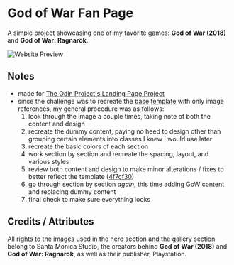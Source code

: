 # God of War Fan Page

A simple project showcasing one of my favorite games: **God of War (2018)** and **God of War: Ragnarök**.

![Website Preview](./preview.gif)

## Notes

- made for [The Odin Project's Landing Page Project][1]
- since the challenge was to recreate the [base][2] [template][3] with only image references, my general procedure was as follows:
  1. look through the image a couple times, taking note of both the content and design
  2. recreate the dummy content, paying no heed to design other than grouping certain elements into classes I knew I would use later
  3. recreate the basic colors of each section
  4. work section by section and recreate the spacing, layout, and various styles
  5. review both content and design to make minor alterations / fixes to better reflect the template ([4f7cf30][4])
  6. go through section by section *again*, this time adding GoW content and replacing dummy content
  7. final check to make sure everything looks

## Credits / Attributes

All rights to the images used in the hero section and the gallery section belong to Santa Monica Studio, the creators behind **God of War (2018)** and **God of War: Ragnarök**, as well as their publisher, Playstation.

[1]: https://www.theodinproject.com/lessons/foundations-landing-page
[2]: https://cdn.statically.io/gh/TheOdinProject/curriculum/81a5d553f4073e593d23a6ab00d50eef8620796d/foundations/html_css/project/imgs/01.png
[3]: https://cdn.statically.io/gh/TheOdinProject/curriculum/a38403e7d81cc8305af16ac48985cfbde87834d6/foundations/html_css/flexbox/project-landing-page/imgs/02.png
[4]: https://github.com/Devocolypse/odin-landing-page/commit/4f7cf30b3786a7bee77d5cd64819c6b50eea0fbf